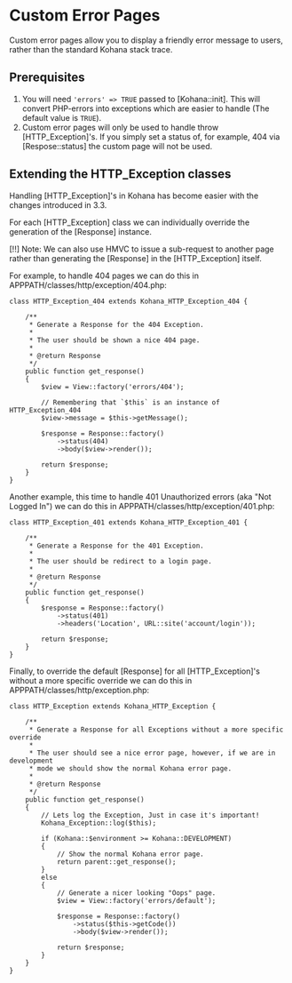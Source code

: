 # Custom Error Pages

Custom error pages allow you to display a friendly error message to users, rather than the standard Kohana stack trace.

## Prerequisites

1. You will need `'errors' => TRUE` passed to [Kohana::init]. This will convert PHP-errors into exceptions which are easier to handle (The default value is `TRUE`).
2. Custom error pages will only be used to handle throw [HTTP_Exception]'s. If you simply set a status of, for example, 404 via [Respose::status] the custom page will not be used.

## Extending the HTTP_Exception classes

Handling [HTTP_Exception]'s in Kohana has become easier with the changes introduced in 3.3.

For each [HTTP_Exception] class we can individually override the generation of the [Response] instance.

[!!] Note: We can also use HMVC to issue a sub-request to another page rather than generating the [Response] in the [HTTP_Exception] itself.

For example, to handle 404 pages we can do this in APPPATH/classes/http/exception/404.php:

	class HTTP_Exception_404 extends Kohana_HTTP_Exception_404 {
		
		/**
		 * Generate a Response for the 404 Exception.
		 *
		 * The user should be shown a nice 404 page.
		 * 
		 * @return Response
		 */
		public function get_response()
		{
			$view = View::factory('errors/404');

			// Remembering that `$this` is an instance of HTTP_Exception_404
			$view->message = $this->getMessage();

			$response = Response::factory()
				->status(404)
				->body($view->render());

			return $response;
		}
	}

Another example, this time to handle 401 Unauthorized errors (aka "Not Logged In") we can do this in APPPATH/classes/http/exception/401.php:

	class HTTP_Exception_401 extends Kohana_HTTP_Exception_401 {
		
		/**
		 * Generate a Response for the 401 Exception.
		 * 
		 * The user should be redirect to a login page.
		 * 
		 * @return Response
		 */
		public function get_response()
		{
			$response = Response::factory()
				->status(401)
				->headers('Location', URL::site('account/login'));

			return $response;
		}
	}

Finally, to override the default [Response] for all [HTTP_Exception]'s without a more specific override we can do this in APPPATH/classes/http/exception.php:

	class HTTP_Exception extends Kohana_HTTP_Exception {
		
		/**
		 * Generate a Response for all Exceptions without a more specific override
		 * 
		 * The user should see a nice error page, however, if we are in development
		 * mode we should show the normal Kohana error page.
		 * 
		 * @return Response
		 */
		public function get_response()
		{
			// Lets log the Exception, Just in case it's important!
			Kohana_Exception::log($this);

			if (Kohana::$environment >= Kohana::DEVELOPMENT)
			{
				// Show the normal Kohana error page.
				return parent::get_response();
			}
			else
			{
				// Generate a nicer looking "Oops" page.
				$view = View::factory('errors/default');

				$response = Response::factory()
					->status($this->getCode())
					->body($view->render());

				return $response;
			}
		}
	}